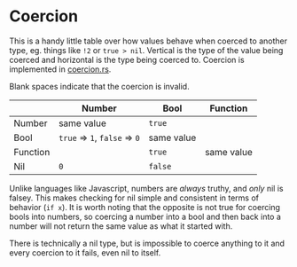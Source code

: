 # Coercion

This is a handy little table over how values behave when coerced to another type, eg. things like `!2` or `true > nil`. Vertical is the type of the value being coerced and horizontal is the type being coerced to. Coercion is implemented in [coercion.rs](src/runtime/src/runtime/value/coercion.rs).

Blank spaces indicate that the coercion is invalid.

|          | Number                        | Bool       | Function   |
|----------|-------------------------------|------------|------------|
| Number   | same value                    | `true`     |            |
| Bool     | `true` => `1`, `false` => `0` | same value |            |
| Function |                               | `true`     | same value |
| Nil      | `0`                           | `false`    |            |

Unlike languages like Javascript, numbers are *always* truthy, and *only* nil is falsey. This makes checking for nil simple and consistent in terms of behavior (`if x`). It is worth noting that the opposite is not true for coercing bools into numbers, so coercing a number into a bool and then back into a number will not return the same value as what it started with.

There is technically a nil type, but is impossible to coerce anything to it and every coercion to it fails, even nil to itself.

